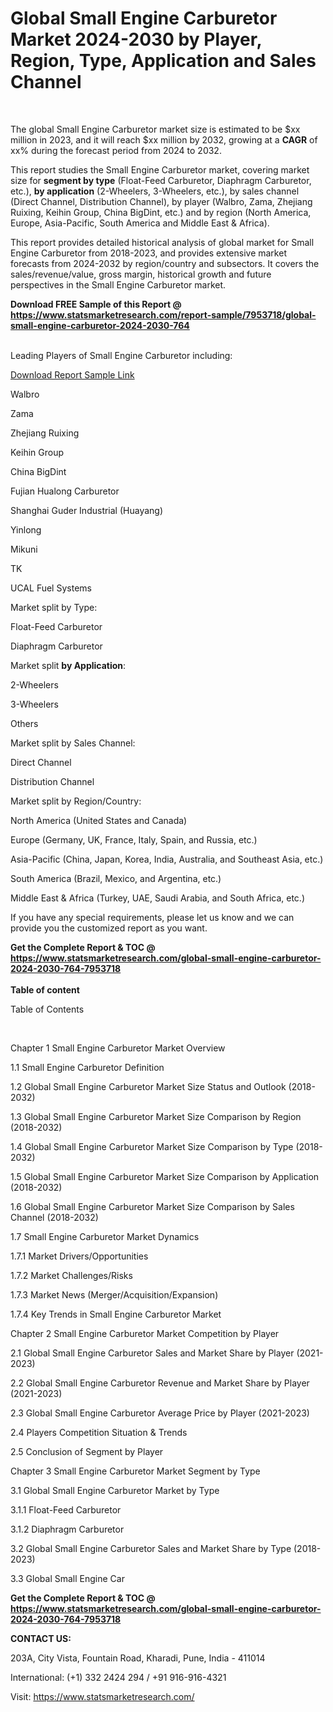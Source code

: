 <h1>Global Small Engine Carburetor Market 2024-2030 by Player, Region, Type, Application and Sales Channel</h1><br/><p>The global Small Engine Carburetor market size is estimated to be $xx million in 2023, and it will reach $xx million by 2032, growing at a <strong>CAGR</strong> of xx% during the forecast period from 2024 to 2032.</p><p>
 
 This report studies the Small Engine Carburetor market, covering market size for <strong>segment by type</strong> (Float-Feed Carburetor, Diaphragm Carburetor, etc.), <strong>by application</strong> (2-Wheelers, 3-Wheelers, etc.), by sales channel (Direct Channel, Distribution Channel), by player (Walbro, Zama, Zhejiang Ruixing, Keihin Group, China BigDint, etc.) and by region (North America, Europe, Asia-Pacific, South America and Middle East & Africa).</p><p>
 
 This report provides detailed historical analysis of global market for Small Engine Carburetor from 2018-2023, and provides extensive market forecasts from 2024-2032 by region/country and subsectors. It covers the sales/revenue/value, gross margin, historical growth and future perspectives in the Small Engine Carburetor market.</p><div><b>Download FREE Sample of this Report @ <a href="https://www.statsmarketresearch.com/download-free-sample/7953718/global-small-engine-carburetor-2024-2030-764">https://www.statsmarketresearch.com/report-sample/7953718/global-small-engine-carburetor-2024-2030-764</a></b></div><br><p>
 
 Leading Players of Small Engine Carburetor including:</p><p><a href="https://www.statsmarketresearch.com/download-free-sample/7953718/global-small-engine-carburetor-2024-2030-764">Download Report Sample Link</a></p><p>Walbro</p><p>Zama</p><p>Zhejiang Ruixing</p><p>Keihin Group</p><p>China BigDint</p><p>Fujian Hualong Carburetor</p><p>Shanghai Guder Industrial (Huayang)</p><p>Yinlong</p><p>Mikuni</p><p>TK</p><p>UCAL Fuel Systems</p><p>
 
 Market split by Type:</p><p>Float-Feed Carburetor</p><p>Diaphragm Carburetor</p><p>
 
 Market split <strong>by Application</strong>:</p><p>2-Wheelers</p><p>3-Wheelers</p><p>Others</p><p>
 
 Market split by Sales Channel:</p><p>Direct Channel</p><p>Distribution Channel</p><p>
 
 Market split by Region/Country:</p><p>North America (United States and Canada)</p><p>Europe (Germany, UK, France, Italy, Spain, and Russia, etc.)</p><p>Asia-Pacific (China, Japan, Korea, India, Australia, and Southeast Asia, etc.)</p><p>South America (Brazil, Mexico, and Argentina, etc.)</p><p>Middle East & Africa (Turkey, UAE, Saudi Arabia, and South Africa, etc.)</p><p>
 
 If you have any special requirements, please let us know and we can provide you the customized report as you want.</p><div><b>Get the Complete Report & TOC @ <a href="https://www.statsmarketresearch.com/global-small-engine-carburetor-2024-2030-764-7953718">https://www.statsmarketresearch.com/global-small-engine-carburetor-2024-2030-764-7953718</a></b></div><br><b>Table of content</b><p>Table of Contents<br />
 
 <br />
 
 Chapter 1 Small Engine Carburetor Market Overview<br />
 
  1.1 Small Engine Carburetor Definition<br />
 
  1.2 Global Small Engine Carburetor Market Size Status and Outlook (2018-2032)<br />
 
  1.3 Global Small Engine Carburetor Market Size Comparison by Region (2018-2032)<br />
 
  1.4 Global Small Engine Carburetor Market Size Comparison by Type (2018-2032)<br />
 
  1.5 Global Small Engine Carburetor Market Size Comparison by Application (2018-2032)<br />
 
  1.6 Global Small Engine Carburetor Market Size Comparison by Sales Channel (2018-2032)<br />
 
  1.7 Small Engine Carburetor Market Dynamics<br />
 
  1.7.1 Market Drivers/Opportunities<br />
 
  1.7.2 Market Challenges/Risks<br />
 
  1.7.3 Market News (Merger/Acquisition/Expansion)<br />
 
  1.7.4 Key Trends in Small Engine Carburetor Market<br />
 
 Chapter 2 Small Engine Carburetor Market Competition by Player<br />
 
  2.1 Global Small Engine Carburetor Sales and Market Share by Player (2021-2023)<br />
 
  2.2 Global Small Engine Carburetor Revenue and Market Share by Player (2021-2023)<br />
 
  2.3 Global Small Engine Carburetor Average Price by Player (2021-2023)<br />
 
  2.4 Players Competition Situation & Trends<br />
 
  2.5 Conclusion of Segment by Player<br />
 
 Chapter 3 Small Engine Carburetor Market Segment by Type<br />
 
  3.1 Global Small Engine Carburetor Market by Type<br />
 
  3.1.1 Float-Feed Carburetor<br />
 
  3.1.2 Diaphragm Carburetor<br />
 
  3.2 Global Small Engine Carburetor Sales and Market Share by Type (2018-2023)<br />
 
  3.3 Global Small Engine Car<br><div><b>Get the Complete Report & TOC @ <a href="https://www.statsmarketresearch.com/global-small-engine-carburetor-2024-2030-764-7953718">https://www.statsmarketresearch.com/global-small-engine-carburetor-2024-2030-764-7953718</a></b></div></p>
 
 <b>CONTACT US:</b><br>
 
 203A, City Vista, Fountain Road, Kharadi, Pune, India - 411014 <br>
 
 International: (+1) 332 2424 294 / +91 916-916-4321<br>
 
 Visit: <a href="https://www.statsmarketresearch.com/">https://www.statsmarketresearch.com/</a>
 
 <br>